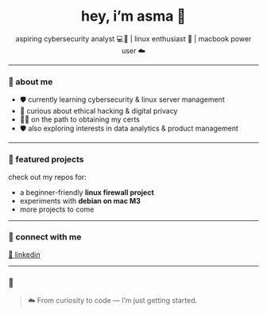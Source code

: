 <h1 align="center">hey, i’m asma 🌷</h1>
<p align="center">aspiring cybersecurity analyst 💻🔐 | linux enthusiast 🐧 | macbook power user ☁️</p>

---

### 💫 about me

- 🛡️ currently learning cybersecurity & linux server management  
- 🧠 curious about ethical hacking & digital privacy
- 👩‍💻 on the path to obtaining my certs
- 🛡️ also exploring interests in data analytics & product management

---

### 📁 featured projects

check out my repos for:
- a beginner-friendly **linux firewall project**  
- experiments with **debian on mac M3**  
- more projects to come  

---

### 🧷 connect with me

[💌 linkedin](https://www.linkedin.com/in/asmamanzoor1/)  

---

### 🌙 

> ☁️ From curiosity to code — I’m just getting started.
